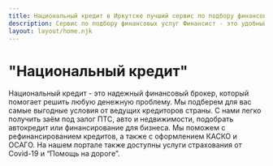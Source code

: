 ```yaml
---
title: Национальный кредит в Иркутске лучший сервис по подбору финансовых услуг
description: Сервис по подбору финансовых услуг Финансист - это удобный способ получить выгодные условия в кратчайшие сроки
layout: layout/home.njk
---
```


# "Национальный кредит"

Национальный кредит - это надежный финансовый брокер, который помогает решить любую денежную проблему. Мы подберем для вас самые выгодные условия от ведущих кредиторов страны. С нами легко получить заём под залог ПТС, авто и недвижимости, подобрать автокредит или финансирование для бизнеса. Мы поможем с рефинансированием кредитов, а также с оформлением КАСКО и ОСАГО. На нашем портале также доступны услуги страхования от Covid-19 и “Помощь на дороге”.
